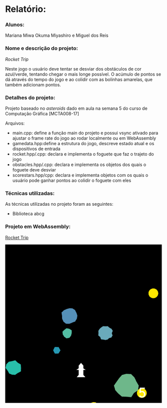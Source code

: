 # Relatório:
### Alunos: 
Mariana Miwa Okuma Miyashiro e Miguel dos Reis

### Nome e descrição do projeto:
*Rocket Trip*

Neste jogo o usuário deve tentar se desviar dos obstáculos de cor azul/verde, tentando chegar o mais longe possível. O acúmulo de pontos se dá através do tempo do jogo e ao colidir com as bolinhas amarelas, que também adicionam pontos. 

### Detalhes do projeto:
Projeto baseado no *asteroids* dado em aula na semana 5 do curso de Computação Gráfica [MCTA008-17]

Arquivos:
* main.cpp: define a função main do projeto e possui vsync ativado para ajustar o frame rate do jogo ao rodar localmente ou em WebAssembly
* gamedata.hpp:define a estrutura do jogo, descreve estado atual e os dispositivos de entrada
* rocket.hpp/.cpp: declara e implementa o foguete que faz o trajeto do jogo
* obstacles.hpp/.cpp: declara e implementa os objetos dos quais o foguete deve desviar
* scorestars.hpp/cpp: declara e implementa objetos com os quais o usuário pode ganhar pontos ao colidir o foguete com eles

### Técnicas utilizadas:
As técnicas utilizadas no projeto foram as seguintes:
* Biblioteca abcg

### Projeto em WebAssembly:
[Rocket Trip](https://okumamiwa.github.io/compgraf/rocket/)

![image](https://github.com/okumamiwa/compgraf/blob/main/rocket/rocketTrip.png)